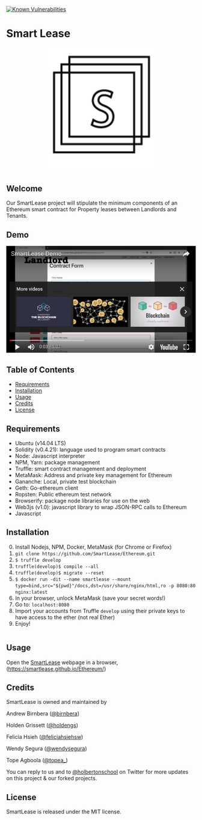 <a href="https://snyk.io/test/github/SmartLease/Ethereum"><img src="https://snyk.io/test/github/SmartLease/Ethereum/badge.svg" alt="Known Vulnerabilities" data-canonical-src="https://snyk.io/test/github/SmartLease/Ethereum" style="max-width:100%;"></a>
# Smart Lease

<p align="center"><img src="docs/img/logo_color.png" width="300px" /></p>

## Welcome
Our SmartLease project will stipulate the minimum components of an Ethereum smart contract for Property leases between Landlords and Tenants.

## Demo
[![Demo](docs/img/SmartLeaseVideoImage.png)](https://www.youtube.com/watch?v=J70sqNdYr-Q "Demo")

## Table of Contents
* [Requirements](#requirements)
* [Installation](#installation)
* [Usage](#usage)
* [Credits](#credits)
* [License](#license)

## Requirements
* Ubuntu (v14.04 LTS)
* Solidity (v0.4.21): language used to program smart contracts
* Node: Javascript interpreter
* NPM, Yarn: package management
* Truffle: smart contract management and deployment
* MetaMask: Address and private key management for Ethereum
* Gananche: Local, private test blockchain
* Geth: Go-ethereum client
* Ropsten: Public ethereum test network
* Browserify: package node libraries for use on the web
* Web3js (v1.0): javascript library to wrap JSON-RPC calls to Ethereum
* Javascript

## Installation

0. Install Nodejs, NPM, Docker, MetaMask (for Chrome or Firefox)
1. `git clone https://github.com/SmartLease/Ethereum.git`
2. `$ truffle develop`
3. `truffle(develop)$ compile --all`
4. `truffle(develop)$ migrate --reset`
5. `$ docker run -dit --name smartlease --mount type=bind,src="${pwd}"/docs,dst=/usr/share/nginx/html,ro -p 8080:80 nginx:latest`
6. In your browser, unlock MetaMask (save your secret words!)
7. Go to: `localhost:8080`
8. Import your accounts from Truffle `develop` using their private keys to have access to the ether (not real Ether)
9. Enjoy!

```
```

## Usage
Open the [SmartLease](https://smartlease.github.io/Ethereum/) webpage in a browser,
(https://smartlease.github.io/Ethereum/)

## Credits
SmartLease is owned and maintained by

Andrew Birnbera ([@birnbera](https://twitter.com/birnbera))

Holden Grissett ([@holdengs](https://twitter.com/holdengs))

Felicia Hsieh ([@feliciahsiehsw](https://twitter.com/feliciahsiehsw))

Wendy Segura ([@wendysegura](https://twitter.com/wendysegura))

Tope Agboola ([@topea_](https://twitter.com/topea_))

You can reply to us and to [@holbertonschool](https://twitter.com/holbertonschool) on Twitter for more updates on this project & our forked projects.

## License
SmartLease is released under the MIT license.
